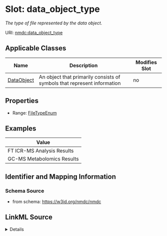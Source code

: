 # Slot: data_object_type


_The type of file represented by the data object._



URI: [nmdc:data_object_type](https://w3id.org/nmdc/data_object_type)



<!-- no inheritance hierarchy -->




## Applicable Classes

| Name | Description | Modifies Slot |
| --- | --- | --- |
[DataObject](DataObject.md) | An object that primarily consists of symbols that represent information |  no  |







## Properties

* Range: [FileTypeEnum](FileTypeEnum.md)






## Examples

| Value |
| --- |
| FT ICR-MS Analysis Results |
| GC-MS Metabolomics Results |

## Identifier and Mapping Information







### Schema Source


* from schema: https://w3id.org/nmdc/nmdc




## LinkML Source

<details>
```yaml
name: data_object_type
description: The type of file represented by the data object.
examples:
- value: FT ICR-MS Analysis Results
- value: GC-MS Metabolomics Results
from_schema: https://w3id.org/nmdc/nmdc
rank: 1000
domain: DataObject
alias: data_object_type
domain_of:
- DataObject
range: file type enum

```
</details>